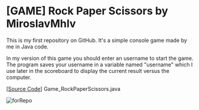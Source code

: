 # [GAME] Rock Paper Scissors by MiroslavMhlv
This is my first repository on GitHub. It's a simple console game made by me in Java code.

In my version of this game you should enter an username to start the game.
The program saves your username in a variable named "username" which I use later in the scoreboard to display the current result versus the computer.

[[Source Code](https://github.com/MiroslavMhlv/RockPaperScissors_ByMiroslavMhlv/blob/main/Game_RockPaperScissors.java)] Game_RockPaperScissors.java

![forRepo](https://github.com/MiroslavMhlv/RockPaperScissors_ByMiroslavMhlv/assets/157735391/5fc976e3-82d5-4914-aa79-a80dad7eb8a5)
